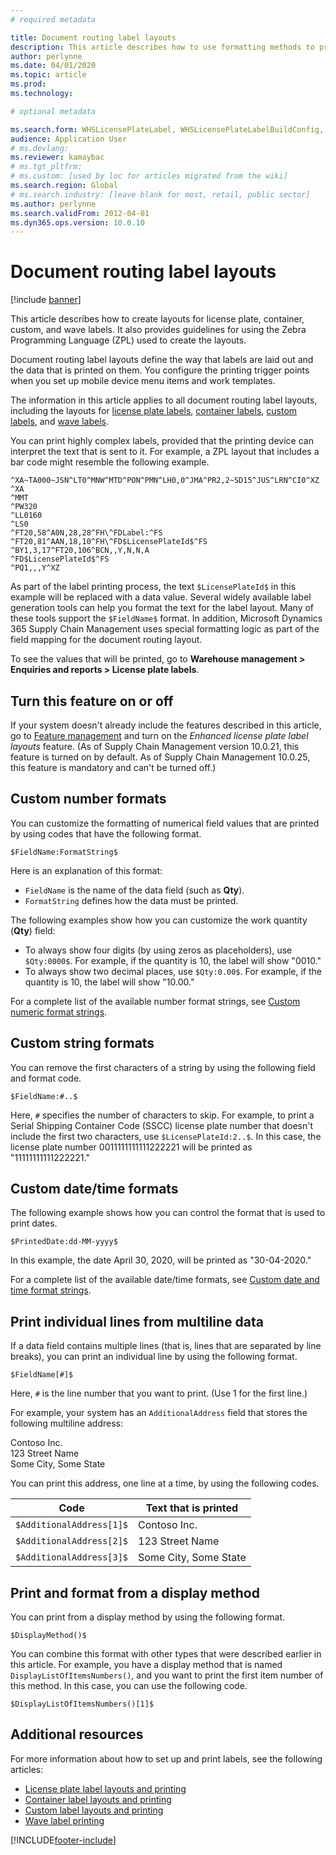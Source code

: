 ```yaml
---
# required metadata

title: Document routing label layouts
description: This article describes how to use formatting methods to print values on labels.
author: perlynne
ms.date: 04/01/2020
ms.topic: article
ms.prod: 
ms.technology: 

# optional metadata

ms.search.form: WHSLicensePlateLabel, WHSLicensePlateLabelBuildConfig, WHSLicensePlateLabel, WHSDocumentRoutingLayout
audience: Application User
# ms.devlang: 
ms.reviewer: kamaybac
# ms.tgt_pltfrm: 
# ms.custom: [used by loc for articles migrated from the wiki]
ms.search.region: Global
# ms.search.industry: [leave blank for most, retail, public sector]
ms.author: perlynne
ms.search.validFrom: 2012-04-01
ms.dyn365.ops.version: 10.0.10
---
```


# Document routing label layouts

[!include [banner](../includes/banner.md)]

This article describes how to create layouts for license plate, container, custom, and wave labels. It also provides guidelines for using the Zebra Programming Language (ZPL) used to create the layouts.

Document routing label layouts define the way that labels are laid out and the data that is printed on them. You configure the printing trigger points when you set up mobile device menu items and work templates.

The information in this article applies to all document routing label layouts, including the layouts for [license plate labels](print-license-plate-labels-using-label-layouts.md), [container labels](print-container-labels.md), [custom labels](custom-label-layouts-and-printing.md), and [wave labels](configure-wave-label-printing.md).

You can print highly complex labels, provided that the printing device can interpret the text that is sent to it. For example, a ZPL layout that includes a bar code might resemble the following example.

``` ZPL
^XA~TA000~JSN^LT0^MNW^MTD^PON^PMN^LH0,0^JMA^PR2,2~SD15^JUS^LRN^CI0^XZ
^XA
^MMT
^PW320
^LL0160
^LS0
^FT20,58^A0N,28,28^FH\^FDLabel:^FS
^FT20,81^AAN,18,10^FH\^FD$LicensePlateId$^FS
^BY1,3,17^FT20,106^BCN,,Y,N,N,A
^FD$LicensePlateId$^FS
^PQ1,,,Y^XZ
```

As part of the label printing process, the text `$LicensePlateId$` in this example will be replaced with a data value. Several widely available label generation tools can help you format the text for the label layout. Many of these tools support the `$FieldName$` format. In addition, Microsoft Dynamics 365 Supply Chain Management uses special formatting logic as part of the field mapping for the document routing layout.

To see the values that will be printed, go to **Warehouse management \> Enquiries and reports \> License plate labels**.

## Turn this feature on or off

If your system doesn't already include the features described in this article, go to [Feature management](../../fin-ops-core/fin-ops/get-started/feature-management/feature-management-overview.md) and turn on the *Enhanced license plate label layouts* feature. (As of Supply Chain Management version 10.0.21, this feature is turned on by default. As of Supply Chain Management 10.0.25, this feature is mandatory and can't be turned off.)

## Custom number formats

You can customize the formatting of numerical field values that are printed by using codes that have the following format.

``` ZPL
$FieldName:FormatString$
```

Here is an explanation of this format:

- `FieldName` is the name of the data field (such as **Qty**).
- `FormatString` defines how the data must be printed.

The following examples show how you can customize the work quantity (**Qty**) field:

- To always show four digits (by using zeros as placeholders), use `$Qty:0000$`. For example, if the quantity is 10, the label will show "0010."
- To always show two decimal places, use `$Qty:0.00$`. For example, if the quantity is 10, the label will show "10.00."

For a complete list of the available number format strings, see [Custom numeric format strings](/dotnet/standard/base-types/custom-numeric-format-strings).

## Custom string formats

You can remove the first characters of a string by using the following field and format code.

``` ZPL
$FieldName:#..$
```

Here, `#` specifies the number of characters to skip. For example, to print a Serial Shipping Container Code (SSCC) license plate number that doesn't include the first two characters, use `$LicensePlateId:2..$`. In this case, the license plate number 0011111111111222221 will be printed as "11111111111222221."

## Custom date/time formats

The following example shows how you can control the format that is used to print dates.

``` ZPL
$PrintedDate:dd-MM-yyyy$
```

In this example, the date April 30, 2020, will be printed as "30-04-2020."

For a complete list of the available date/time formats, see [Custom date and time format strings](/dotnet/standard/base-types/custom-date-and-time-format-strings).

## Print individual lines from multiline data

If a data field contains multiple lines (that is, lines that are separated by line breaks), you can print an individual line by using the following format.

``` ZPL
$FieldName[#]$
```

Here, `#` is the line number that you want to print. (Use 1 for the first line.)

For example, your system has an `AdditionalAddress` field that stores the following multiline address:

Contoso Inc.  
123 Street Name  
Some City, Some State

You can print this address, one line at a time, by using the following codes.

| Code | Text that is printed |
|---|---|
| `$AdditionalAddress[1]$` | Contoso Inc. |
| `$AdditionalAddress[2]$` | 123 Street Name |
| `$AdditionalAddress[3]$` | Some City, Some State |

## Print and format from a display method

You can print from a display method by using the following format.

``` ZPL
$DisplayMethod()$
```

You can combine this format with other types that were described earlier in this article. For example, you have a display method that is named `DisplayListOfItemsNumbers()`, and you want to print the first item number of this method. In this case, you can use the following code.

``` ZPL
$DisplayListOfItemsNumbers()[1]$
```

## Additional resources

For more information about how to set up and print labels, see the following articles:

- [License plate label layouts and printing](print-license-plate-labels-using-label-layouts.md)
- [Container label layouts and printing](print-container-labels.md)
- [Custom label layouts and printing](custom-label-layouts-and-printing.md)
- [Wave label printing](configure-wave-label-printing.md)

[!INCLUDE[footer-include](../../includes/footer-banner.md)]

